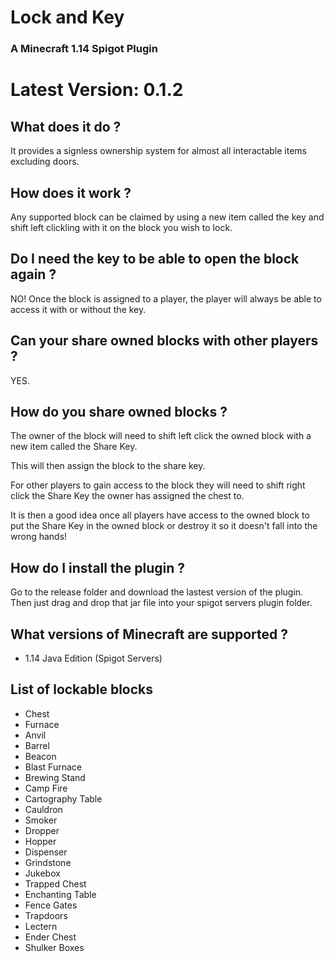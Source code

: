 # Lock and Key
### A Minecraft 1.14 Spigot Plugin

# Latest Version: 0.1.2

## What does it do ? 
It provides a signless ownership system for almost all interactable items excluding doors.

## How does it work ?
Any supported block can be claimed by using a new item called the key and shift left clickling with it on the block you wish to lock.

## Do I need the key to be able to open the block again ?
NO! Once the block is assigned to a player, the player will always be able to access it with or without the key.

## Can your share owned blocks with other players ?
YES. 

## How do you share owned blocks ?
The owner of the block will need to shift left click the owned block with a new item called the Share Key.

This will then assign the block to the share key.

For other players to gain access to the block they will need to shift right click the Share Key the owner has assigned the chest to.

It is then a good idea once all players have access to the owned block to put the Share Key in the owned block or destroy it so it doesn't fall into the wrong hands!

## How do I install the plugin ?
Go to the release folder and download the lastest version of the plugin.
Then just drag and drop that jar file into your spigot servers plugin folder.

## What versions of Minecraft are supported ?
- 1.14 Java Edition (Spigot Servers)

## List of lockable blocks
- Chest
- Furnace
- Anvil
- Barrel
- Beacon
- Blast Furnace
- Brewing Stand
- Camp Fire
- Cartography Table
- Cauldron
- Smoker
- Dropper
- Hopper
- Dispenser
- Grindstone
- Jukebox
- Trapped Chest
- Enchanting Table
- Fence Gates
- Trapdoors
- Lectern
- Ender Chest
- Shulker Boxes

